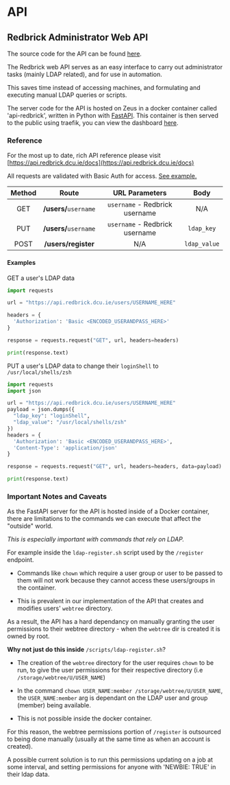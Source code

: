 # API

## Redbrick Administrator Web API

The source code for the API can be found [here](https://github.com/redbrick/api/).

The Redbrick web API serves as an easy interface to carry out administrator tasks (mainly LDAP related), and for use in automation. 

This saves time instead of accessing machines, and formulating and executing manual LDAP queries or scripts.

The server code for the API is hosted on Zeus in a docker container called 'api-redbrick', written in Python with [FastAPI](https://fastapi.tiangolo.com/).
This container is then served to the public using traefik, you can view the dashboard [here](https://traefik.zeus.redbrick.dcu.ie/dashboard/#/).

### Reference

For the most up to date, rich API reference please visit [https://api.redbrick.dcu.ie/docs](https://api.redbrick.dcu.ie/docs)

All requests are validated with Basic Auth for access. [See example.](https://docs.python-requests.org/en/master/user/authentication/#basic-authentication)


|   Method   |         Route          |           URL Parameters             |        Body       |
| :--------: | :--------------------: | :----------------------------------: | :---------------: |
|  GET       |  **/users/**`username` | `username` - Redbrick username       | N/A               |
|  PUT       |  **/users/**`username` | `username` - Redbrick username       | `ldap_key`   |
|  POST      |  **/users/register**   | N/A                                  | `ldap_value` |

#### Examples

GET a user's LDAP data
```python
import requests

url = "https://api.redbrick.dcu.ie/users/USERNAME_HERE"

headers = {
  'Authorization': 'Basic <ENCODED_USERANDPASS_HERE>'
}

response = requests.request("GET", url, headers=headers)

print(response.text)
```

PUT a user's LDAP data to change their `loginShell` to `/usr/local/shells/zsh`
```python
import requests
import json

url = "https://api.redbrick.dcu.ie/users/USERNAME_HERE"
payload = json.dumps({
  "ldap_key": "loginShell",
  "ldap_value": "/usr/local/shells/zsh"
})
headers = {
  'Authorization': 'Basic <ENCODED_USERANDPASS_HERE>',
  'Content-Type': 'application/json'
}

response = requests.request("GET", url, headers=headers, data=payload)

print(response.text)
```

### Important Notes and Caveats

As the FastAPI server for the API is hosted inside of a Docker container, there are limitations to the commands we can execute that affect the "outside" world.

*This is especially important with commands that rely on LDAP.* 

For example inside the `ldap-register.sh` script used by the `/register` endpoint.

- Commands like `chown` which require a user group or user to be passed to them will not work because they cannot access these users/groups in the container.

- This is prevalent in our implementation of the API that creates and modifies users' `webtree` directory.

As a result, the API has a hard dependancy on manually granting the user permissions to their webtree directory - when the `webtree` dir is created it is owned by root.

**Why not just do this inside** `/scripts/ldap-register.sh`?

- The creation of the `webtree` directory for the user requires `chown` to be run, to give the user permissions for their respective directory (i.e `/storage/webtree/U/USER_NAME`)

- In the command `chown USER_NAME:member /storage/webtree/U/USER_NAME`, the `USER_NAME:member` arg is dependant on the LDAP user and group (member) being available. 

- This is not possible inside the docker container.

For this reason, the webtree permissions portion of `/register` is outsourced to being done manually (usually at the same time as when an account is created).

A possible current solution is to run this permissions updating on a job at some interval, and setting permissions for anyone with 'NEWBIE: TRUE' in their ldap data.


&emsp;